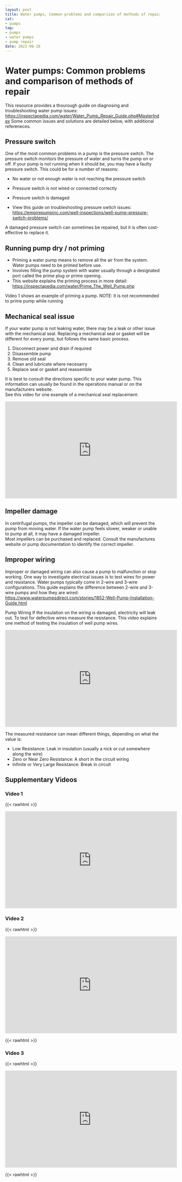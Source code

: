 ```yaml
--- 
layout: post 
title: Water pumps, Common problems and comparison of methods of repair
cat:
- pumps
tag:
- pumps
- water pumps
- pump repair
date: 2021-06-10
--- 
```


# Water pumps: Common problems and comparison of methods of repair

This resource provides a thourough guide on diagnosing and troubleshooting water pump issues: https://inspectapedia.com/water/Water_Pump_Repair_Guide.php#MasterIndex
Some common issues and solutions are detailed below, with additional refereneces. 

## Pressure switch
One of the most common problems in a pump is the pressure switch.  The pressure switch monitors the pressure of water and turns the pump on or off.
If your pump is not running when it should be, you may have a faulty pressure switch. This could be for a number of reasons:
-  No water or not enough water is not reaching the pressure switch
-  Pressure switch is not wired or connected correctly
-  Pressure switch is damaged

- View this guide on troubleshooting pressure switch issues:
https://empirepumpinc.com/well-inspections/well-pump-pressure-switch-problems/

A damaged pressure switch can sometimes be repaired, but it is often cost-effective to replace it.

## Running pump dry / not priming

 - Priming a water pump means to remove all the air from the system.  Water pumps need to be primed before use.
 - Involves filling the pump system with water usually through a designated port called the prime plug or prime opening.
 - This website explains the priming process in more detail: https://inspectapedia.com/water/Prime_The_Well_Pump.php

Video 1 shows an example of priming a pump.  NOTE: It is not recommended to prime pump while running

## Mechanical seal issue
If your water pump is not leaking water, there may be a leak or other issue with the mechanical seal. Replacing a mechanical seal or gasket will be different for every pump, but follows the same basic process.  

  1. Disconnect power and drain if required
  2. Disassemble pump 
  3. Remove old seal
  4. Clean and lubricate where necesarry
  5. Replace seal or gasket and reassemble

It is best to consult the directions specific to your water pump.  This information can usually be found in the operations manual or on the manufacturers website.  
See this video for one example of a mechanical seal replacement:

<iframe width="560" height="315" src="https://www.youtube.com/embed/-fXzTTN0ME0" title="YouTube video player" frameborder="0" allow="accelerometer; autoplay; clipboard-write; encrypted-media; gyroscope; picture-in-picture" allowfullscreen></iframe>

 
## Impeller damage
In centrifugal pumps, the impeller can be damaged, which will prevent the pump from moving water.  If the water pump feels slower, weaker or unable to pump at all, it may have a damaged impeller.  
Most impellers can be purchased and replaced. Consult the manufactures website or pump documentation to identify the correct impeller.

## Improper wiring
Improper or damaged wiring can also cause a pump to malfunction or stop working.  One way to investigate electrical issues is to test wires for power and resistance. 
Water pumps typically come in 2-wire and 3-wire configurations.  This guide explains the difference between 2-wire and 3-wire pumps and how they are wired: https://www.waterpumpsdirect.com/stories/1852-Well-Pump-Installation-Guide.html

Pump Wiring
If the insulation on the wiring is damaged, electricity will leak out.  To test for defective wires measure the resistance. This video explains one method of testing the insulation of well pump wires.  


<iframe width="560" height="315" src="https://www.youtube.com/embed/YC2jptaU0qc?start=96" title="YouTube video player" frameborder="0" allow="accelerometer; autoplay; clipboard-write; encrypted-media; gyroscope; picture-in-picture" allowfullscreen></iframe>

The measured resistance can mean different things, depending on what the value is:
- Low Resistance: Leak in insulation (usually a nick or cut somewhere along the wire)
- Zero or Near Zero Resistance: A short in the circuit wiring
- Infinite or Very Large Resistance: Break in circuit


## Supplementary Videos


### Video 1
{{< rawhtml >}}

<iframe width="560" height="315" src="https://www.youtube.com/embed/HTijuouVtoo" title="YouTube video player" frameborder="0" allow="accelerometer; autoplay; clipboard-write; encrypted-media; gyroscope; picture-in-picture" allowfullscreen></iframe>

### Video 2

{{< rawhtml >}}

<iframe width="560" height="315" src="https://www.youtube.com/embed/-fXzTTN0ME0" title="YouTube video player" frameborder="0" allow="accelerometer; autoplay; clipboard-write; encrypted-media; gyroscope; picture-in-picture" allowfullscreen></iframe>

{{< rawhtml >}}

### Video 3

{{< rawhtml >}}

<iframe width="560" height="315" src="https://www.youtube.com/embed/YC2jptaU0qc?start=96" title="YouTube video player" frameborder="0" allow="accelerometer; autoplay; clipboard-write; encrypted-media; gyroscope; picture-in-picture" allowfullscreen></iframe>

{{< rawhtml >}}






